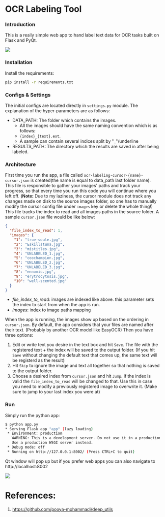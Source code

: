 # OCR Labeling Tool

### Introduction

This is a really simple web app to hand label text data for OCR tasks built on Flask and PyQt.

![](assets/demo.gif)

### Installation

Install the requirements:

```bash
pip install -r requirements.txt
```

### Configs & Settings

The initial configs are located directly in `settings.py` module. The explanation of the hyper-parameters are as
follows:

* DATA_PATH: The folder which contains the images.
    * All the images should have the same naming convention which is as follows:
    * `{index}_{text}.ext`.
    * A sample can contain several indices split by "_"/underline
* RESULTS_PATH: The directory which the results are saved in after being labeled.

### Architecture

First time you run the app, a file called `ocr-labeling-cursor-{name}-cursor.json` is created(the name is equal to data_path
last folder name). This file is responsible to gather your images' paths and track your progress, so that every time you run this code you will continue where you left off.
(**Note:** Due to my laziness, the cursor module does not track any changes made on disk to
the source images folder, so one has to manually modify the cursor config file under `images` key or
delete the whole thing!) This file tracks the index to read and all images paths in the source folder.
A sample `cursor.json` file would be like below:

```json
{
  "file_index_to_read": 1,
  "images": {
    "1": "true-soule.jpg",
    "2": "Eskillstuna.jpg",
    "3": "mistitles.jpg",
    "4": "UNLABELED_1.jpg",
    "5": "coochampion.jpg",
    "6": "UNLABELED_2.jpg",
    "7": "UNLABELED_3.jpg",
    "8": "ennomic.jpg",
    "9": "erytrocytosis.jpg",
    "10": "well-scented.jpg"
  }
}
```

- *file_index_to_read*: images are indexed like above. this parameter sets the index to start from when the app is run.
- *images*: index to image paths mapping

When the app is running, the images show up based on the ordering in `cursor.json`. By default, the app considers that
your files are named after their text. (Probably by another OCR model like EasyOCR) Then you have three options:

1. Edit or write text you desire in the text box and hit `Save`. The file with the registered text + the index will be
   saved to the output folder. (If you hit `Save` without changing the default text that comes up, the same text will be
   registerd as the result)
2. Hit `Skip` to ignore the image and text all together so that nothing is saved to the output folder.
3. Choose a desired index from `cursor.json` and hit `Jump`. if the index is valid the `file_index_to_read` will be
   changed to that. Use this in case you need to modify a previously registered image to overwrite it. (Make sure to
   jump to your last index you were at)

### Run

Simply run the python app:

```bash
$ python app.py
* Serving Flask app "app" (lazy loading)
 * Environment: production
   WARNING: This is a development server. Do not use it in a production deployment.
   Use a production WSGI server instead.
 * Debug mode: off
 * Running on http://127.0.0.1:8002/ (Press CTRL+C to quit)
```

Qt window will pop up but if you prefer web apps you can also navigate to http://localhost:8002

![](assets/demo.png)

# References:
1. https://github.com/pooya-mohammadi/deep_utils
